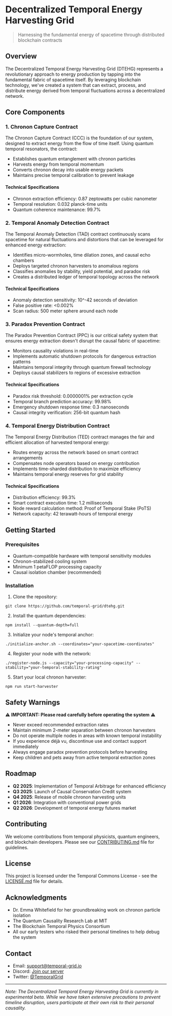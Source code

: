 # Decentralized Temporal Energy Harvesting Grid

> Harnessing the fundamental energy of spacetime through distributed blockchain contracts

## Overview

The Decentralized Temporal Energy Harvesting Grid (DTEHG) represents a revolutionary approach to energy production by tapping into the fundamental fabric of spacetime itself. By leveraging blockchain technology, we've created a system that can extract, process, and distribute energy derived from temporal fluctuations across a decentralized network.

## Core Components

### 1. Chronon Capture Contract

The Chronon Capture Contract (CCC) is the foundation of our system, designed to extract energy from the flow of time itself. Using quantum temporal resonators, the contract:

- Establishes quantum entanglement with chronon particles
- Harvests energy from temporal momentum
- Converts chronon decay into usable energy packets
- Maintains precise temporal calibration to prevent leakage

#### Technical Specifications
- Chronon extraction efficiency: 0.87 zeptowatts per cubic nanometer
- Temporal resolution: 0.032 planck-time units
- Quantum coherence maintenance: 99.7%

### 2. Temporal Anomaly Detection Contract

The Temporal Anomaly Detection (TAD) contract continuously scans spacetime for natural fluctuations and distortions that can be leveraged for enhanced energy extraction:

- Identifies micro-wormholes, time dilation zones, and causal echo chambers
- Deploys targeted chronon harvesters to anomalous regions
- Classifies anomalies by stability, yield potential, and paradox risk
- Creates a distributed ledger of temporal topology across the network

#### Technical Specifications
- Anomaly detection sensitivity: 10^-42 seconds of deviation
- False positive rate: <0.002%
- Scan radius: 500 meter sphere around each node

### 3. Paradox Prevention Contract

The Paradox Prevention Contract (PPC) is our critical safety system that ensures energy extraction doesn't disrupt the causal fabric of spacetime:

- Monitors causality violations in real-time
- Implements automatic shutdown protocols for dangerous extraction patterns
- Maintains temporal integrity through quantum firewall technology
- Deploys causal stabilizers to regions of excessive extraction

#### Technical Specifications
- Paradox risk threshold: 0.0000001% per extraction cycle
- Temporal branch prediction accuracy: 99.98%
- Emergency shutdown response time: 0.3 nanoseconds
- Causal integrity verification: 256-bit quantum hash

### 4. Temporal Energy Distribution Contract

The Temporal Energy Distribution (TED) contract manages the fair and efficient allocation of harvested temporal energy:

- Routes energy across the network based on smart contract arrangements
- Compensates node operators based on energy contribution
- Implements time-sharded distribution to maximize efficiency
- Maintains temporal energy reserves for grid stability

#### Technical Specifications
- Distribution efficiency: 99.3%
- Smart contract execution time: 1.2 milliseconds
- Node reward calculation method: Proof of Temporal Stake (PoTS)
- Network capacity: 42 terawatt-hours of temporal energy

## Getting Started

### Prerequisites
- Quantum-compatible hardware with temporal sensitivity modules
- Chronon-stabilized cooling system
- Minimum 1 petaFLOP processing capacity
- Causal isolation chamber (recommended)

### Installation

1. Clone the repository:
```
git clone https://github.com/temporal-grid/dtehg.git
```

2. Install the quantum dependencies:
```
npm install --quantum-depth=full
```

3. Initialize your node's temporal anchor:
```
./initialize-anchor.sh --coordinates="your-spacetime-coordinates"
```

4. Register your node with the network:
```
./register-node.js --capacity="your-processing-capacity" --stability="your-temporal-stability-rating"
```

5. Start your local chronon harvester:
```
npm run start-harvester
```

## Safety Warnings

⚠️ **IMPORTANT: Please read carefully before operating the system** ⚠️

- Never exceed recommended extraction rates
- Maintain minimum 2-meter separation between chronon harvesters
- Do not operate multiple nodes in areas with known temporal instability
- If you experience déjà vu, discontinue use and contact support immediately
- Always engage paradox prevention protocols before harvesting
- Keep children and pets away from active temporal extraction zones

## Roadmap

- **Q2 2025**: Implementation of Temporal Arbitrage for enhanced efficiency
- **Q3 2025**: Launch of Causal Conservation Credit system
- **Q4 2025**: Release of mobile chronon harvesting units
- **Q1 2026**: Integration with conventional power grids
- **Q2 2026**: Development of temporal energy futures market

## Contributing

We welcome contributions from temporal physicists, quantum engineers, and blockchain developers. Please see our [CONTRIBUTING.md](CONTRIBUTING.md) file for guidelines.

## License

This project is licensed under the Temporal Commons License - see the [LICENSE.md](LICENSE.md) file for details.

## Acknowledgments

- Dr. Emma Whitefield for her groundbreaking work on chronon particle isolation
- The Quantum Causality Research Lab at MIT
- The Blockchain Temporal Physics Consortium
- All our early testers who risked their personal timelines to help debug the system

## Contact

- Email: support@temporal-grid.io
- Discord: [Join our server](https://discord.gg/temporal-grid)
- Twitter: [@TemporalGrid](https://twitter.com/TemporalGrid)

---

*Note: The Decentralized Temporal Energy Harvesting Grid is currently in experimental beta. While we have taken extensive precautions to prevent timeline disruption, users participate at their own risk to their personal causality.*
